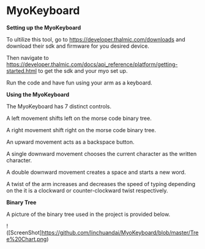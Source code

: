 # MyoKeyboard

<b>Setting up the MyoKeyboard</b>

To ultilize this tool, go to https://developer.thalmic.com/downloads and download their sdk and firmware for you desired device. 

Then navigate to https://developer.thalmic.com/docs/api_reference/platform/getting-started.html to get the sdk and your myo set up. 

Run the code and have fun using your arm as a keyboard.


<b>Using the MyoKeyboard</b>

The MyoKeyboard has 7 distinct controls.

A left movement shifts left on the morse code binary tree.

A right movement shift right on the morse code binary tree. 

An upward movement acts as a backspace button.

A single downward movement chooses the current character as the written character.

A double downward movement creates a space and starts a new word.

A twist of the arm increases and decreases the speed of typing depending on the it is a clockward or counter-clockward twist respectively. 

<b>Binary Tree</b>

A picture of the binary tree used in the project is provided below.

!([ScreenShot]https://github.com/linchuandai/MyoKeyboard/blob/master/Tree%20Chart.png)
